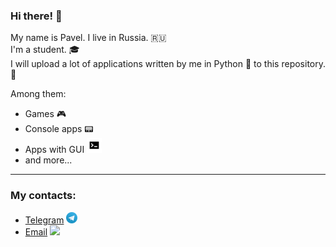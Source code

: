 ### Hi there! 👋

My name is Pavel. I live in Russia. 🇷🇺  
I'm a student. 🎓  
I will upload a lot of applications written by me in Python 🐍 to this repository. 💩  

Among them:
- Games 🎮
- Console apps 📟
- Apps with GUI <img alt="Telegram" width=24px src="https://raw.githubusercontent.com/github/explore/aca0b3b69ca680013b925338b0cc428190aa42dc/topics/cli/cli.png" />
- and more...

---

### My contacts:
- [Telegram][telegram] <img width=18px src="https://raw.githubusercontent.com/github/explore/80688e429a7d4ef2fca1e82350fe8e3517d3494d/topics/telegram/telegram.png" />
- [Email][email] <img src="https://yandex.ru/images/_crpd/s5goH5102/89d996ra/7tSJXA09v_i8pKVpp1Uz1aiifliVKUN1tjSyttPhJwy-F4zWezLl6DcsKFcMEGmzeTqdz6gLOJFslRGpgZK_K66hiU3oHP8NaDWgCTKQwGYLNIybNp6RcjQ2FvaWZGIYurbN1aiT91x3fI2DONLf1wotTK1cPT_kT5L1r_LT_y0u9Gzo_r6tHr1mwTmnJ1NWmgZ--UQfMcBlxleF9uQyO-6nrFbZ9SdcZk8f80tQ3vbJ7x--rb5sBUwA1g1iw80e3CctW618rv899TDo5_Wi9LoHPdg0XSJjxaaWJLQVgAi8FRw2-sdXXDZsH4FroJxU-g5vDJ2cLweuUCfuo9MtHM3kHhne_YyenrZg-GWHwJcoBDxoV_7S8vbkNVcUpSEKfxf8pwh1N_3VXF4wWnFMtIgNT6-Nn4723jJ0fOGwzQ5N5O06_T7fD13lkAlHNXEXu6cMKfSsEYKWV1QG5wbwKCy2vqS7VwUftKztsJrDXFVLzV4Nja6dJXxwtc3z8z4fHNSu-8z8bX3tN6MZJlUSxPi0fxjW76CAJkSW5qWGUpgultyUODcmveX_bmJoUM5ECj8djwwM7re8kVXtkhIef38Un0jsr68fPQeR-aQW40Zadw2ZhQ_y4OcFtnSl5vApbEWctHlEp10mLXxymyI_pLsPfV8vXp4VTZEED3Hy33181O54rAy_nP4kc9rltRG1aDZvidSu0fLVNbf2xHWyG533XRZ71zTtlxyuYJjCnNfLLD7tDa_95wyRFr6z404cvCQOy60Mjs0v5wMLZiRTRyqlr4lH_VNgNFQFNqakMMoe1x5kObW3HueMHqMK4G_VC74czRx_zCe80AR-k-CcrQ9ELMgsDc8dHgTzOtclIjdKVrx51i7zQQQlhvZHJNLJ7OWdtToXNp4GHBwTueDOJLssLJzMTt7VndCF7yNBDzycJ_xoD-x83v_0wop1pZI36LY8CHT9AYCk98eV1iZjw" width=18px />

[telegram]: https://t.me/pavelR032
[email]: mailto:rybakovpavel9@gmail.com
